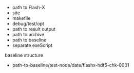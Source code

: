 - path to Flash-X
- site
- makefile
- debug/test/opt
- path to result output
- path to archive
- path to baseline
- separate exeScript

baseline structure
- path-to-baseline/test-node/date/flashx-hdf5-chk-0001
